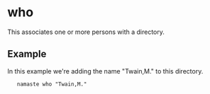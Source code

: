 
# who

This associates one or more persons with a directory.

## Example

In this example we're adding the name "Twain,M." to this directory.

```
   namaste who "Twain,M." 
```

